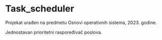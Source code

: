 # Task_scheduler
Projekat urađen na predmetu Osnovi operativnih sistema, 2023. godine.

Jednostavan prioritetni raspoređivač poslova.

